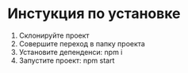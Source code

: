 # Инстукция по установке

1. Склонируйте проект
2. Совершите переход в папку проекта
3. Установите депенденси: npm i
4. Запустите проект: npm start